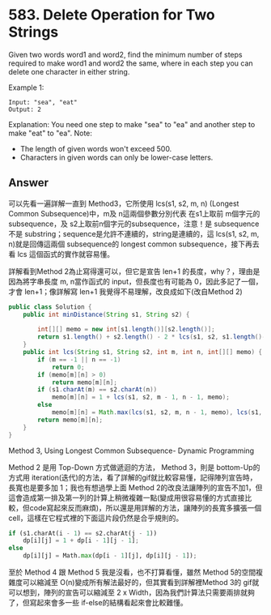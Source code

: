 # 583. Delete Operation for Two Strings
Given two words word1 and word2, find the minimum number of steps required to make word1 and word2 the same, where in each step you can delete one character in either string.

Example 1:
```
Input: "sea", "eat"
Output: 2
```
Explanation: You need one step to make "sea" to "ea" and another step to make "eat" to "ea".
Note:
* The length of given words won't exceed 500.
* Characters in given words can only be lower-case letters.

## Answer

可以先看一遍詳解一直到 Method3，它所使用 lcs(s1, s2, m, n) (Longest Common Subsequence)中，m及 n這兩個參數分別代表 在s1上取前 m個字元的subsequence，及 s2上取前n個字元的subsequence，注意！是 subsequence 不是 substring；sequence是允許不連續的，string是連續的，這 lcs(s1, s2, m, n)就是回傳這兩個 subsequence的 longest common subsequence，接下再去看 lcs 這個函式的實作就容易懂。

詳解看到Method 2為止寫得還可以，但它是宣告 len+1 的長度，why？，理由是因為將字串長度 m, n當作函式的 input，但長度也有可能為 0，因此多記了一個，才會 len+1；像詳解寫 len+1 我覺得不易理解，改良成如下(改自Method 2)

```java
public class Solution {
    public int minDistance(String s1, String s2) {
        
        int[][] memo = new int[s1.length()][s2.length()];
        return s1.length() + s2.length() - 2 * lcs(s1, s2, s1.length()-1, s2.length()-1, memo);
    }
    public int lcs(String s1, String s2, int m, int n, int[][] memo) {
        if (m == -1 || n == -1)
            return 0;
        if (memo[m][n] > 0)
            return memo[m][n];
        if (s1.charAt(m) == s2.charAt(n))
            memo[m][n] = 1 + lcs(s1, s2, m - 1, n - 1, memo);
        else
            memo[m][n] = Math.max(lcs(s1, s2, m, n - 1, memo), lcs(s1, s2, m - 1, n, memo));
        return memo[m][n];
    }
}
```

Method 3, Using Longest Common Subsequence- Dynamic Programming

Method 2 是用 Top-Down 方式做遞迴的方法， Method 3，則是 bottom-Up的方式用 iteration(迭代)的方法，看了詳解的gif就比較容易懂，記得陣列宣告時，長寬也是要多加 1；我也有想過學上面 Method 2的改良法讓陣列的宣告不加1，但這會造成第一排及第一列的計算上稍微複雜一點(變成用很容易懂的方式直接比較，但code寫起來反而麻煩)，所以還是用詳解的方法，讓陣列的長寬多擴張一個cell，這樣在它程式裡的下面這片段仍然是合乎規則的。
```python
if (s1.charAt(i - 1) == s2.charAt(j - 1))
    dp[i][j] = 1 + dp[i - 1][j - 1];
else
    dp[i][j] = Math.max(dp[i - 1][j], dp[i][j - 1]);
``` 

至於 Method 4 跟 Method 5 我是沒看，也不打算看懂，雖然 Method 5的空間複雜度可以縮減至 O(n)變成所有解法最好的，但其實看到詳解裡Method 3的 gif就可以想到，陣列的宣告可以縮減至 2 x Width，因為我們計算法只需要兩排就夠了，但寫起來會多一些 if-else的結構看起來會比較難懂。
